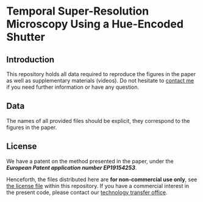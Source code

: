 # Temporal Super-Resolution Microscopy Using a Hue-Encoded Shutter
## Introduction 

This repository holds all data required to reproduce the figures in the paper as well as supplementary materials (videos).
Do not hesitate to [contact me](mailto:christian.jaques@idiap.ch) if you need further information or have any question.

## Data 
The names of all provided files should be explicit, they correspond to the figures in the paper.


## License
We have a patent on the method presented in the paper, under the ***European Patent application number EP19154253***. 

Henceforth, the files distributed here are **for non-commercial use only**, see [the license file](./LICENSE.md) within this repository. 
If you have a commercial interest in the present code, please contact our [technology transfer office](mailto:tto@idiap.ch).







